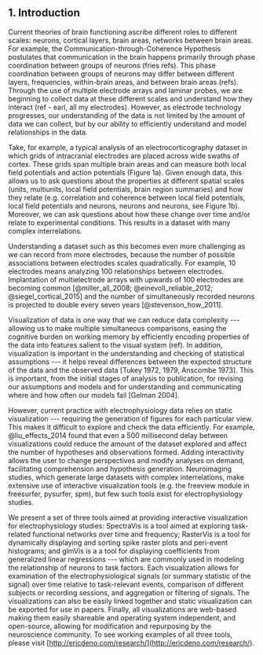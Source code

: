 ## 1. Introduction
Current theories of brain functioning ascribe different roles to different scales: neurons, cortical layers, brain areas, networks between brain areas. For example, the Communication-through-Coherence Hypothesis postulates that communication in the brain happens primarily through phase coordination between groups of neurons (fries refs). This phase coordination between groups of neurons may differ between different layers, frequencies, within-brain areas, and between brain areas (refs). Through the use of multiple electrode arrays and laminar probes, we are beginning to collect data at these different scales and understand how they interact (ref - earl, all my electrodes). However, as electrode technology progresses, our understanding of the data is not limited by the amount of data we can collect, but by our ability to efficiently understand and model relationships in the data.

Take, for example, a typical analysis of an electrocorticography dataset in which grids of intracranial electrodes are placed across wide swaths of cortex. These grids span multiple brain areas and can measure both local field potentials and action potentials (Figure 1a). Given enough data, this allows us to ask questions about the properties at different spatial scales (units, multiunits, local field potentials, brain region summaries) and how they relate (e.g. correlation and coherence between local field potentials, local field potentials and neurons, neurons and neurons, see Figure 1b). Moreover, we can ask questions about how these change over time and/or relate to experimental conditions. This results in a dataset with many complex interrelations.

Understanding a dataset such as this becomes even more challenging as we can record from more electrodes, because the number of possible associations between electrodes scales quadratically. For example, 10 electrodes means analyzing 100 relationships between electrodes. Implantation of multielectrode arrays with upwards of 100 electrodes are becoming common [@miller_all_2008; @einevoll_reliable_2012; @siegel_cortical_2015] and the number of simultaneously recorded neurons is projected to double every seven years [@stevenson_how_2011].

Visualization of data is one way that we can reduce data complexity --- allowing us to make multiple simultaneous comparisons, easing the cognitive burden on working memory by efficiently encoding properties of the data into features salient to the visual system (ref). In addition, visualization is important in the understanding and checking of statistical assumptions --- it helps reveal differences between the expected structure of the data and the observed data [Tukey 1972, 1979, Anscombe 1973]. This is important, from the initial stages of analysis to publication, for revising our assumptions and models and for understanding and communicating where and how often our models fail [Gelman 2004].

However, current practice with electrophysiology data relies on static visualization --- requiring the generation of figures for each particular view. This makes it difficult to explore and check the data efficiently. For example, @liu_effects_2014 found that even a 500 millisecond delay between visualizations could reduce the amount of the dataset explored and affect the number of hypotheses and observations formed. Adding interactivity allows the user to change perspectives and modify analyses on demand, facilitating comprehension and hypothesis generation. Neuroimaging studies, which generate large datasets with complex interrelations, make extensive use of interactive visualization tools (e.g. the freeview module in freesurfer, pysurfer, spm), but few such tools exist for electrophysiology studies.

We present a set of three tools aimed at providing interactive visualization  for electrophysiology studies: SpectraVis is a tool aimed at exploring task-related functional networks over time and frequency; RasterVis is a tool for dynamically displaying and sorting spike raster plots and peri-event histograms; and glmVis is a a tool for displaying coefficients from generalized linear regressions --- which are commonly used in modeling the relationship of neurons to task factors. Each visualization allows for examination of the electrophysiological signals (or summary statistic of the signal) over time relative to task-relevant events, comparison of different subjects or recording sessions, and aggregation or filtering of signals. The visualizations can also be easily linked together and static visualization can be exported for use in papers. Finally, all visualizations are web-based making them easily shareable and operating system independent, and  open-source, allowing for modification and repurposing by the neuroscience community. To see working examples of all three tools, please visit [http://ericdeno.com/research/](http://ericdeno.com/research/).
